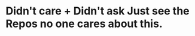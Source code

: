 # Didn't care + Didn't ask Just see the Repos no one cares about this.

<!---
Twlightzone/Twlightzone is a ✨ special ✨ repository because its `README.md` (this file) appears on your GitHub profile.
You can click the Preview link to take a look at your changes.
--->
